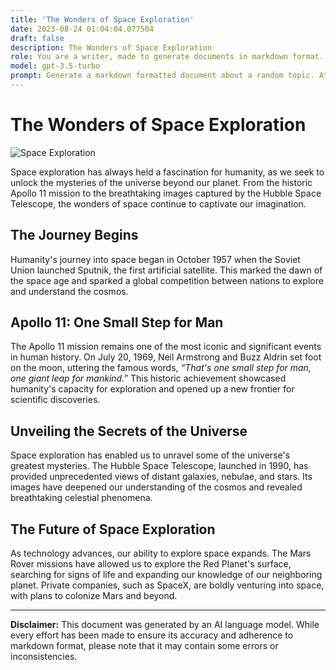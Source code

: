```yaml
---
title: 'The Wonders of Space Exploration'
date: 2023-08-24 01:04:04.077584
draft: false
description: The Wonders of Space Exploration
role: You are a writer, made to generate documents in markdown format. It is very important that all of the documents you generate are in valid markdown format.
model: gpt-3.5-turbo
prompt: Generate a markdown formatted document about a random topic. At the bottom, include a disclaimer explaining that the document was generated by you. The first line of the document should be the title. Make sure that the entire document is in proper markdown format, using a mix of various tags to make the document visually appealing.
---
```


# The Wonders of Space Exploration

![Space Exploration](https://images.unsplash.com/photo-1556871107-a586c61ea9e5)

Space exploration has always held a fascination for humanity, as we seek to unlock the mysteries of the universe beyond our planet. From the historic Apollo 11 mission to the breathtaking images captured by the Hubble Space Telescope, the wonders of space continue to captivate our imagination.

## The Journey Begins

Humanity's journey into space began in October 1957 when the Soviet Union launched Sputnik, the first artificial satellite. This marked the dawn of the space age and sparked a global competition between nations to explore and understand the cosmos.

## Apollo 11: One Small Step for Man

The Apollo 11 mission remains one of the most iconic and significant events in human history. On July 20, 1969, Neil Armstrong and Buzz Aldrin set foot on the moon, uttering the famous words, *“That's one small step for man, one giant leap for mankind.”* This historic achievement showcased humanity's capacity for exploration and opened up a new frontier for scientific discoveries.

## Unveiling the Secrets of the Universe

Space exploration has enabled us to unravel some of the universe's greatest mysteries. The Hubble Space Telescope, launched in 1990, has provided unprecedented views of distant galaxies, nebulae, and stars. Its images have deepened our understanding of the cosmos and revealed breathtaking celestial phenomena.

## The Future of Space Exploration

As technology advances, our ability to explore space expands. The Mars Rover missions have allowed us to explore the Red Planet's surface, searching for signs of life and expanding our knowledge of our neighboring planet. Private companies, such as SpaceX, are boldly venturing into space, with plans to colonize Mars and beyond.

* * *

**Disclaimer:** This document was generated by an AI language model. While every effort has been made to ensure its accuracy and adherence to markdown format, please note that it may contain some errors or inconsistencies.